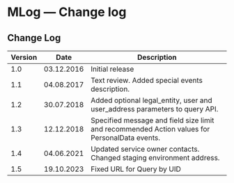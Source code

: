 ﻿# MLog — Change log

## Change Log

| Version | Date       | Description |
| ---     | ---        | --- |
| 1.0     | 03.12.2016 | Initial release |
| 1.1     | 04.08.2017 | Text review. Added special events description. |
| 1.2     | 30.07.2018 | Added optional legal_entity, user and user_address parameters to query API. |
| 1.3     | 12.12.2018 | Specified message and field size limit and recommended Action values for PersonalData events. |
| 1.4     | 04.06.2021 | Updated service owner contacts. Changed staging environment address. |
| 1.5     | 19.10.2023 | Fixed URL for Query by UID |
